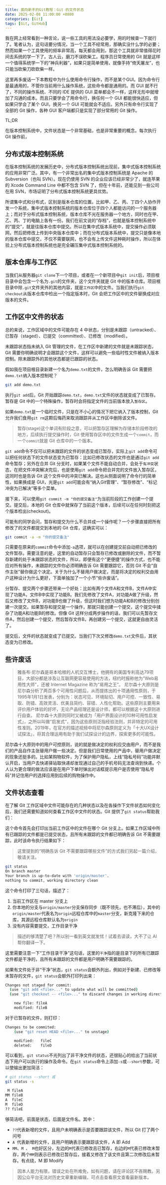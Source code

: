 ```yaml
---
title: 面向新手的Git教程：Git 的文件状态
date: 2025-02-08 11:00:00 +0800
categories: [Git]
tags: [Git, GitHub]
---
```


我在网上经常看到一种言论，说一些工具的用法没必要学，用的时候查一下就行了。笔者认为，这句话要分情况，当一个工具不经常用，那确实没什么学的必要；然而如果一个工具使用的频率非常高，每天都会用到，那这个工具就非常值得花时间去系统的学一下了。古人云，磨刀不误砍柴工。程序员日常使用的 Git 就是这样一个值得系统学一下的“神兵利器”，如果只是简单使用，就像手持“倚天屠龙”，也只能当砍柴刀砍砍柴一样。

这里再多废话一下本教程中为什么使用命令行操作，而不是某个GUI。因为命令行是最通用的，不管你当前用什么操作系统，这些命令都是通用的。而 GUI 就不行了，不同的操作系统、不同的 IDE 提供的 GUI 菜单都会不一样，这样无形中就增加了沟通的成本。而且只要学会了用命令行，换任何一个 GUI 都能很快适应，但如果只学会了某个 GUI，换另一个 GUI 可能就会不适应。另外只有命令行实现了全部的 Git 操作，各种 GUI 客户端都只是实现了部分常用的 Git 操作。

TL;DR

在版本控制系统中，文件状态是一个非常基础，也是非常重要的概念。每次执行 Git 操作前，

## 分布式版本控制系统

在版本控制系统的发展历史中，分布式版本控制系统出现前，集中式版本控制系统的应用非常广泛。其中，有一个非常出名的集中式版本控制系统是 Apache 的 Subversion（也叫 SVN）。现在仍使用 SVN 的企业应该已经非常少了，就连苹果的 Xcode Command Line 中都不包含 SVN 了，但在十年前，还能见到一些公司在用 SVN，市场证明了分布式版本控制系统更具优势。

所谓集中式和分布式，区别是版本仓库的位置。比如甲、乙、丙、丁四个人协作开发一个系统，集中式版本控制系统的版本仓库位于四个人都能访问的一个服务器上；而对于分布式版本控制系统，版本仓库不光在服务器一个地方，同时也在甲、乙、丙、丁的电脑上各有一份。我们在前文说的“存档”，也就是版本控制系统中的“提交”，就是往版本仓库中提交。所以在集中式版本系统中，提交操作必须联网，然后把修改上传到中央版本仓库中；而在分布式版本系统中，提交只是像本地的版本仓库中提交，不仅不需要联网，也不会有上传文件这种耗时操作，所以在体验上分布式版本控制系统也是完全碾压集中式版本控制系统的。

## 版本仓库与工作区

当我们从服务器`git clone`下一个项目，或者在一个新项目中`git init`后，项目根目录中会包含一个名为`.git`的文件夹，这个文件夹就是 Git 中的版本仓库。项目根目录中除`.git`文件夹外的其他内容，就是`工作区`中的文件。当我们执行`git checkout`从版本仓库中检出一个指定版本时，Git 会把工作区中的文件替换成对应版本的文件。

## 工作区中文件的状态

总的来说，工作区域中的文件可能存在 4 中状态，分别是未跟踪（untracked）、已暂存（staged）、已提交（committed）、已修改（modified）。

未跟踪状态指未纳入 Git 管理的文件，在工作区中新建的文件就是未跟踪状态，Git 需要你明确说明才会跟踪这个文件，这样可以避免一些临时性文件被纳入版本控制。除未跟踪外的其他状态都是已跟踪的状态。

假如我在项目根目录新建一个名为`demo.txt`的文件，怎么明确告诉 Git 需要把`demo.txt`纳入版本控制呢？

```bash
git add demo.txt
```

执行`git add`后，Git 开始跟踪`demo.txt`，`demo.txt`文件的状态就变成了已暂存。暂存是 Git 中的一个特殊操作，暂存时会将指定文件的当前版本放入`暂存区`。

如果`demo.txt`是一个临时文件，只是在不小心的情况下把它纳入了版本控制，Git 允许我们食用`git rm`这颗后悔药来取消跟踪并从工作区中删除该文件。

> 暂存(stage)这个单词有阶段之意，可以把暂存区理解为存储本阶段修改的地方，后续执行提交操作时，Git 使用暂存区中的文件生成一个`commit`，而一个`commit`就是 Git 仓库中的一个版本。

`git add`命令不仅可以把未跟踪的文件的状态变成已暂存，实际上`git add`命令可以把任何状态下的文件状态变为已暂存：比如已修改状态的文件也是通过`git add`命令暂存；另外在合并 Git 分支时，如果某个文件不能自动合并，会处于`有冲突`状态，在把文件冲突解决完后，也是使用`git add`命令把合并完的文件放入暂存区，这同时也是告诉 Git 这个文件中的冲突已解决。这也从侧面说明了命令行的简单性，如果换成是 GUI，光是`git add`可能会有“纳入Git管理”、“暂存修改”、“标记冲突为已解决”等多个菜单。

接下来，可以使用`git commit -m "你的提交备注"`为当前阶段的工作创建一个提交。提交后，本地的 Git 仓库中就保存了当前这个版本，后续可以在任何时刻把这个版本检出(checkout)。

可能有的同学会问，暂存和提交为什么不合并成一个操作呢？一个步骤直接把所有修改了的文件都提交到本地的 Git 仓库，这确实可以：

```bash
git commit -a -m "你的提交备注"
```

只需要在原来的`commit`命令中添加`-a`选项，就可以在创建提交前自动把已修改的文件暂存。需要注意的是，这里的自动暂存只会暂存已修改或删除的文件，而不暂存新建的处于未跟踪状态的文件，所以，即便有这个“更便捷”的操作方式，也不能应对所有操作，未跟踪的文件你必须明确告诉 Git 需要跟踪它，否则 Git 不会“自作主张”替你做这个决定。关于为什么不替用户做决定，而是将决定的权利交由用户这种设计为什么更好，下面单独加了一个小节“些许废话”。

分暂存、提交两个步骤还带来一个好处：比如有两个文件A和文件B，文件A中实现了功能A，文件B中实现了功能B。我们先修改了文件A，对功能A做了升级，然后又修改了文件B，对功能B也做了升级，但这时我们想为功能A和B的修改分别创建一次提交。如果暂存和提交是一个操作，那就只能创建一个提交，这个提交中揉杂了功能A和功能B的修改。但像 Git 这样分成两步操作的话，我们可以先暂存文件A，然后创建一个提交，然后暂存文件B，再创建另一个提交，这就更自由灵活了。

提交后，文件的状态就变成了已提交。当我们下次又修改`demo.txt`文件后，其状态变为已修改。

## 些许废话

> 雅各布·尼尔森是哥本哈根的人机交互博士，他拥有的美国专利高达79项目，大部分都是涉及让互联网更容易使用的方法，纽约时报称他为“Web易用性大师”，还被 Internet Magazine 称为“易用之王”。
> 尼尔森十大原则是尼尔森分析了两百多个可用性问题后，从而提炼出的十项通用性原则，于1995年1月1日发表，分别为：状态可见、环境贴切、用户可控、一致性、易取、防错、高效灵活、优美且简约、容错、人性化帮助。这些原则主要用来评价用户体验的好坏，无论产品经理还是设计师，都可以根据这十大原则进行自查。
> 尼尔森十大原则同时又被成为「用户界面设计的10种可用性启发式」，之所以叫做“启发式”，因为这些原则泛指经验法则，并非特定的可用性准则。2019年，在官方的描述视频中将尼尔森原则定义为「十大UX设计试探法」，将其合理运用有助于我们试探设计的边界，探索更多的可能性。

尼尔森十大原则中的用户可控原则，说的就是做决定的权利应交由用户，而不是我们的产品自作主张替用户做一些决定。但是我们日常使用的产品中，替用户做决定的现象还挺多的。比如某购物软件，为了保护用户隐私，上线“隐私号码”功能并默认开启，当用户去快递驿站取快递却发现通过自己的手机号码无法查询到快递。个人认为更合理的做法应该是在用户下单时弹出对话框提示用户是否使用“隐私号码”并记住用户的选择应用到后续的购物操作中。

## 文件状态查看

在了解 Git 工作区域中文件可能存在的几种状态以及在各操作下文件状态如何变化后，我们还需要知道如何查看工作区中文件的状态。Git 提供了`git status`帮助我们：

这个命令首先会打印出当前工作区中的文件在哪个 Git 分支上。如果工作区域中所有已跟踪的文件都是已提交状态，且所有未跟踪的文件都已明确告诉 Git 不需要跟踪，此时该命令执行结果如下：

> 这里提到的“明确告诉 Git 不需要跟踪哪些文件”的方式我们另起一篇介绍，敬请关注。

```bash
git status 
On branch master
Your branch is up-to-date with 'origin/master'.
nothing to commit, working directory clean
```

这个命令打印了三句话，描述了：

1. 当前工作区在 master 分支上
2. 你本地的分支与`origin/master`分支保存同步（既不领先，也不滞后），其中的`origin/master`代表名为`origin`远程仓库中的`master`分支，新克隆下来的仓库，其源远程仓库默认名为`origin`
3. 没有内容需要提交，工作目录干净

> 描述的够清楚了吧？所以别一看到英文就发怵！试着去读读，大不了让 AI 帮你翻译一下。

这里需要注意一下“工作目录干净”这句话，这里的`干净`指的是目录下的所有已跟踪文件都是干净的，且所有未跟踪的文件都是用户明确不需要跟踪的。

如果有文件处于非“干净”状态，`git status`会额外列出，例如对于新建、已修改等未暂存的文件，`git status`会额外打印列出来：

```bash
Changes not staged for commit:
  (use "git add <file>..." to update what will be committed)
  (use "git checkout -- <file>..." to discard changes in working directory)

  	new file: fileA
  	modified: fileB

```

对于已暂存的文件，则打印：

```bash
Changes to be commited:
	(use "git reset HEAD <file>..." to unstage)

	modified:   fileC
	deleted: 	fileD
```

可以看到，`git status`不光列出了非干净文件的状态，还很贴心的给出了当前状态下用户可以执行的操作及命令。在`git status`命令上添加`-s`或`--short`参数，可以使输出更加简洁：

```bash
# git status --short 或
git status -s

 M fileA
MM fileB
A  fileC
M  fileD
?? fileE
```

够简洁吧，前面是状态，后面是文件名。其中：

* `??`代表新增的文件，且用户未明确表示是否要跟踪该文件，所以 Git 打了两个问号
* `A `代表新增的文件，且用户明确表示要跟踪该文件，A 即 Add
* `MM`、`M `、` M`也好区分，左边的`M`代表已修改且已暂存，右边的`M`代表已修改未暂存，两个`MM`则表示已修改已暂存后，接着又修改了该文件且第二次修改后未暂存。有点绕，M 即 Modify

> 因本人能力有限，错误之处在所难免，如有问题，请在评论区不吝赐教。另因公众平台无法对历史文章重新编辑，可点击查看原文查看最新版本。
